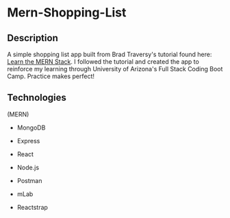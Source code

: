 # Mern-Shopping-List

## Description
A simple shopping list app built from Brad Traversy's tutorial found here: [Learn the MERN Stack](https://youtu.be/PBTYxXADG_k).
I followed the tutorial and created the app to reinforce my learning through University of Arizona's Full Stack Coding Boot Camp.
Practice makes perfect!

## Technologies
(MERN)
* MongoDB
* Express
* React
* Node.js

* Postman
* mLab
* Reactstrap


